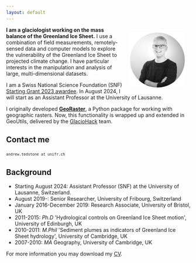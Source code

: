 ```yaml
---
layout: default
---
```


<img style="float: right; max-width:30%; height:auto; margin:3%" src="images/9568_brighter-3_circular.jpg" alt="Andrew Tedstone profile pic" />

**I am a glaciologist working on the mass balance of the Greenland Ice Sheet.** I use a combination of field measurements, remotely-sensed data and computer models to explore the vulnerability of the Greenland Ice Sheet to projected climate change. I have particular interests in the manipulation and analysis of large, multi-dimensional datasets.

I am a Swiss National Science Foundation (SNF) [Starting Grant 2023 awardee](https://data.snf.ch/grants/grant/218095). In August 2024, I will start as an Assistant Professor at the University of Lausanne.

I originally developed [**GeoRaster**](blog/georaster-released), a Python package for working with geographic rasters. Now, this functionality is wrapped up and extended in GeoUtils, delivered by the [GlacioHack](https://github.com/GlacioHack) team.

## Contact me
<small>`andrew.tedstone at unifr.ch` </small>



## Background

* Starting August 2024: Assistant Professor (SNF) at the University of Lausanne, Switzerland. 
* August 2019-: Senior Researcher, University of Fribourg, Switzerland
* January 2016-December 2019: Research Associate, University of Bristol, UK
* 2011-2015: *Ph.D* 'Hydrological controls on Greenland Ice Sheet motion', University of Edinburgh, UK
* 2010-2011: *M.Phil* 'Sediment plumes as indicators of Greenland Ice Sheet hydrology', University of Cambridge, UK
* 2007-2010: *MA* Geography, University of Cambridge, UK

For more information you may download my [CV](images/tedstone-cv-2023-web.pdf).
